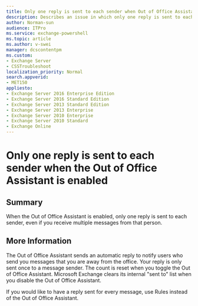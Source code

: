```yaml
---
title: Only one reply is sent to each sender when Out of Office Assistant is enabled
description: Describes an issue in which only one reply is sent to each sender when the Out of Office Assistant is enabled. Provides a solution. 
author: Norman-sun
audience: ITPro
ms.service: exchange-powershell
ms.topic: article
ms.author: v-swei
manager: dcscontentpm
ms.custom: 
- Exchange Server
- CSSTroubleshoot
localization_priority: Normal
search.appverid: 
- MET150
appliesto:
- Exchange Server 2016 Enterprise Edition
- Exchange Server 2016 Standard Edition
- Exchange Server 2013 Standard Edition
- Exchange Server 2013 Enterprise
- Exchange Server 2010 Enterprise
- Exchange Server 2010 Standard
- Exchange Online
---
```


# Only one reply is sent to each sender when the Out of Office Assistant is enabled

## Summary

When the Out of Office Assistant is enabled, only one reply is sent to each sender, even if you receive multiple messages from that person.

## More Information

The Out of Office Assistant sends an automatic reply to notify users who send you messages that you are away from the office. Your reply is only sent once to a message sender. The count is reset when you toggle the Out of Office Assistant. Microsoft Exchange clears its internal "sent to" list when you disable the Out of Office Assistant.

If you would like to have a reply sent for every message, use Rules instead of the Out of Office Assistant.